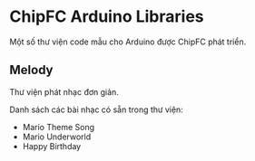 # ChipFC Arduino Libraries
Một số thư viện code mẫu cho Arduino được ChipFC phát triển.


## Melody
Thư viện phát nhạc đơn giản.

Danh sách các bài nhạc có sẵn trong thư viện:

* Mario Theme Song
* Mario Underworld
* Happy Birthday
